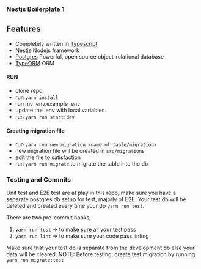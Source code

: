 ### Nestjs Boilerplate 1

## Features
- Completely written in [Typescript](https://typescriptlang.org/)
- [Nestjs](https://docs.nestjs.com/) Nodejs framework
- [Postgres](https://www.postgresql.org/docs/) Powerful, open source object-relational database
- [TypeORM](https://typeorm.io/) ORM

#### RUN
- clone repo
- run `yarn install`
- run mv .env.example .env
- update the .env with local variables
- run `yarn run start:dev`

#### Creating migration file
- run `yarn run new:migration <name of table/migration>`
- new migration file will be created in `src/migrations`
- edit the file to satisfaction
- run `yarn run migrate` to migrate the table into the db

### Testing and Commits
Unit test and E2E test are at play in this repo, make sure you have a
separate postgres db setup for test, majorly of E2E. Your test db will be deleted and created every time your do `yarn run test`.

There are two pre-commit hooks,
1) `yarn run test` => to make sure all your test pass
2) `yarn run lint` => to make sure your code pass linting

Make sure that your test db is separate from the development db else your data will be cleared.
NOTE: Before testing, create test migration by running `yarn run migrate:test`


